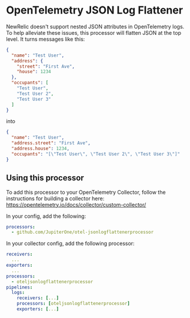 # OpenTelemetry JSON Log Flattener 
NewRelic doesn't support nested JSON attributes in OpenTelemetry logs. To help alleviate these issues, this processor will flatten JSON at the top level. It turns messages like this:
```json
{
  "name": "Test User",
  "address": {
    "street": "First Ave",
    "house": 1234
  },
  "occupants": [
    "Test User",
    "Test User 2",
    "Test User 3"
  ]
}
```
into
```json
{
  "name": "Test User",
  "address.street": "First Ave",
  "address.house": 1234,
  "occupants": "[\"Test User\", \"Test User 2\", \"Test User 3\"]"
}
```


## Using this processor
To add this processor to your OpenTelemetry Collector, follow the instructions for building a collector here: https://opentelemetry.io/docs/collector/custom-collector/

In your config, add the following:
```yaml
processors:
  - github.com/JupiterOne/otel-jsonlogflattenerprocessor
```

In your collector config, add the following processor:
```yaml
receivers:
  ...
exporters:
  ...
processors:
  - oteljsonlogflattenerprocessor
pipelines:
  logs:
    receivers: [...]
    processors: [oteljsonlogflattenerprocessor]
    exporters: [...]
```